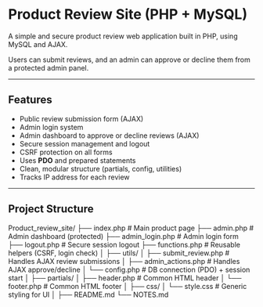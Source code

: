 # Product Review Site (PHP + MySQL)

A simple and secure product review web application built in PHP, using MySQL and AJAX.

Users can submit reviews, and an admin can approve or decline them from a protected admin panel.

---

## Features

- Public review submission form (AJAX)
- Admin login system
- Admin dashboard to approve or decline reviews (AJAX)
- Secure session management and logout
- CSRF protection on all forms
- Uses **PDO** and prepared statements
- Clean, modular structure (partials, config, utilities)
- Tracks IP address for each review

---

## Project Structure

Product_review_site/
├── index.php               # Main product page
├── admin.php               # Admin dashboard (protected)
├── admin_login.php         # Admin login form
├── logout.php              # Secure session logout
├── functions.php           # Reusable helpers (CSRF, login check)
│
├── utils/
│   ├── submit_review.php   # Handles AJAX review submissions
│   ├── admin_actions.php   # Handles AJAX approve/decline
│   └── config.php          # DB connection (PDO) + session start
│
├── partials/
│   ├── header.php          # Common HTML header
│   └── footer.php          # Common HTML footer
│
├── css/
│   └── style.css           # Generic styling for UI
│
├── README.md
└── NOTES.md

